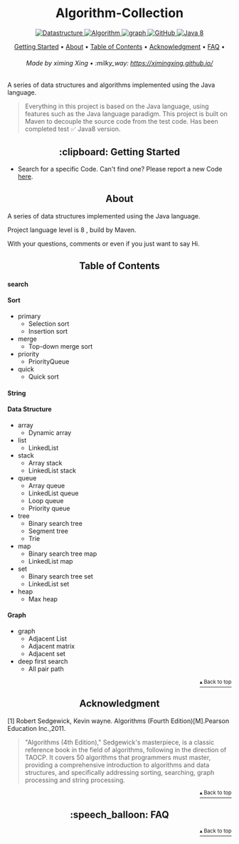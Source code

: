 <h1 id="title" align="center">Algorithm-Collection</h1>

<p align="center">
    <a href="#DataStructure">
        <img src="https://img.shields.io/badge/Content-Datastructure-orange" alt="Datastructure">
    </a>
    <a href="#Algorithm">
        <img src="https://img.shields.io/badge/Content-Algorithm-orange" alt="Algorithm">
    </a>
    <a href="#GraphTheory">
        <img src="https://img.shields.io/badge/Content-graph-orange" alt="graph">
    </a>
    <a href="http://www.apache.org/licenses/">
        <img src="https://img.shields.io/badge/license-Apache-blue" alt="GitHub">
    </a>
    <a href="https://www.oracle.com/technetwork/java/javase/downloads/index-jsp-138363.html">
        <img src="https://img.shields.io/badge/Java-8-blue" alt="Java 8">
    </a>
</p>

<p align="center">
    <a href="#clipboard-getting-started">Getting Started</a> •
    <a href="#about">About</a> •
    <a href="#table-of-contents">Table of Contents</a> •
    <a href="#acknowledgment">Acknowledgment</a> •
    <a href="#speech_balloon-faq">FAQ</a> •
</p>

<h6 align="center">Made by ximing Xing • :milky_way:
<a href="https://ximingxing.github.io/">https://ximingxing.github.io/</a>
</h6>

A series of data structures and algorithms implemented using the Java language.

> Everything in this project is based on the Java language, using features such as the Java language paradigm.
> This project is built on Maven to decouple the source code from the test code.
> Has been completed test ✅ Java8 version.

<h2 align="center">:clipboard: Getting Started</h2>

- Search for a specific Code. Can't find one? Please report a new
  Code [here](https://github.com/ximingxing/LeetCode-notepad/issues).

<h2 align="center">About</h2>

A series of data structures implemented using the Java language.

Project language level is 8 , build by Maven.

With your questions, comments or even if you just want to say Hi.

<h2 align="center">Table of Contents</h2>

#### search

#### Sort

* primary
    * Selection sort
    * Insertion sort
* merge
    * Top-down merge sort
* priority
    * PriorityQueue
* quick
    * Quick sort

#### String

#### Data Structure

* array
    * Dynamic array
* list
    * LinkedList
* stack
    * Array stack
    * LinkedList stack
* queue
    * Array queue
    * LinkedList queue
    * Loop queue
    * Priority queue
* tree
    * Binary search tree
    * Segment tree
    * Trie
* map
    * Binary search tree map
    * LinkedList map
* set
    * Binary search tree set
    * LinkedList set
* heap
    * Max heap

#### Graph

* graph
    * Adjacent List
    * Adjacent matrix
    * Adjacent set
* deep first search
    * All pair path

<p align="right"><a href="#title"><sup>▴ Back to top</sup></a></p>

<h2 align="center">Acknowledgment</h2>

[1] Robert Sedgewick, Kevin wayne. Algorithms (Fourth Edition)[M].Pearson Education Inc.,2011.

> "Algorithms (4th Edition)," Sedgewick's masterpiece, is a classic reference book in the field of algorithms,
> following in the direction of TAOCP.
> It covers 50 algorithms that programmers must master, providing a comprehensive introduction
> to algorithms and data structures, and specifically addressing sorting, searching, graph processing and string processing.

<p align="right"><a href="#title"><sup>▴ Back to top</sup></a></p>

<h2 align="center">:speech_balloon: FAQ</h2>
<p align="right"><a href="#title"><sup>▴ Back to top</sup></a></p>
